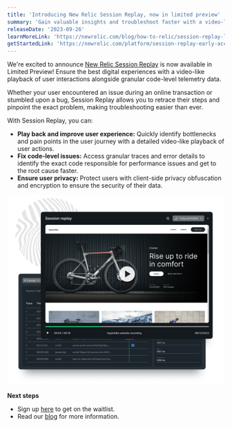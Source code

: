 ```yaml
---
title: 'Introducing New Relic Session Replay, now in limited preview'
summary: 'Gain valuable insights and troubleshoot faster with a video-like playback of your user’s interactions'
releaseDate: '2023-09-26'
learnMoreLink: 'https://newrelic.com/blog/how-to-relic/session-replay-limited-preview-announcement' 
getStartedLink: 'https://newrelic.com/platform/session-replay-early-access'
---
```


We're excited to announce [New Relic Session Replay](https://newrelic.com/platform/session-replay) is now available in Limited Preview! Ensure the best digital experiences with a video-like playback of user interactions alongside granular code-level telemetry data.

Whether your user encountered an issue during an online transaction or stumbled upon a bug, Session Replay allows you to retrace their steps and pinpoint the exact problem, making troubleshooting easier than ever.

With Session Replay, you can:
* **Play back and improve user experience:** Quickly identify bottlenecks and pain points in the user journey with a detailed video-like playback of user actions.
* **Fix code-level issues:** Access granular traces and error details to identify the exact code responsible for performance issues and get to the root cause faster.
* **Ensure user privacy:** Protect users with client-side privacy obfuscation and encryption to ensure the security of their data.

![A screenshot showing session replay player ui.](./images/rewind-replay-resolve-v2.png "A screenshot showing session replay player ui.")

**Next steps**

* Sign up [here](https://newrelic.com/platform/session-replay-early-access) to get on the waitlist.
* Read our [blog](https://newrelic.com/blog/how-to-relic/session-replay-limited-preview-announcement) for more information.